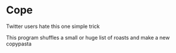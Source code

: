 # Cope
Twitter users hate this one simple trick

This program shuffles a small or huge list of roasts and make a new copypasta